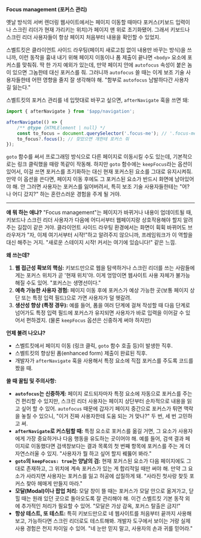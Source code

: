 **Focus management (포커스 관리)**

옛날 방식의 서버 렌더링 웹사이트에서는 페이지 이동할 때마다 포커스(키보드 입력이나 스크린 리더가 현재 가리키는 위치)가 페이지 맨 위로 초기화됐어. 그래서 키보드나 스크린 리더 사용자들이 항상 페이지 처음부터 내용을 확인할 수 있었지.

스벨트킷은 클라이언트 사이드 라우팅(페이지 새로고침 없이 내용만 바꾸는 방식)을 쓰니까, 이런 동작을 흉내 내기 위해 페이지 이동이나 폼 제출이 끝나면 `<body>` 요소에 포커스를 맞춰줘. 딱 한 가지 예외가 있는데, 만약 페이지 안에 `autofocus` 속성이 붙은 놈이 있으면 그놈한테 대신 포커스를 줘. 그러니까 `autofocus` 쓸 때는 이게 보조 기술 사용자들한테 어떤 영향을 줄지 잘 생각해야 해. "함부로 `autofocus` 남발하다간 사용자 길 잃는다."

스벨트킷의 포커스 관리를 네 입맛대로 바꾸고 싶으면, `afterNavigate` 훅을 쓰면 돼:

```javascript
import { afterNavigate } from '$app/navigation';

afterNavigate(() => {
	/** @type {HTMLElement | null} */
	const to_focus = document.querySelector('.focus-me'); // '.focus-me' 클래스 가진 놈 찾아봐
	to_focus?.focus(); // 찾았으면 걔한테 포커스 줘
});
```

`goto` 함수를 써서 프로그래밍 방식으로 다른 페이지로 이동시킬 수도 있는데, 기본적으로는 링크 클릭했을 때랑 똑같이 작동해. 하지만 `goto` 함수에는 `keepFocus`라는 옵션이 있어서, 이걸 쓰면 포커스를 초기화하는 대신 현재 포커스된 요소를 그대로 유지시켜줘. 만약 이 옵션을 쓴다면, 페이지 이동 후에도 그 포커스된 요소가 반드시 화면에 남아있어야 해. 안 그러면 사용자는 포커스를 잃어버려서, 특히 보조 기술 사용자들한테는 "어? 나 어디 갔지?" 하는 혼란스러운 경험을 주게 될 거야.

---

**얘 뭐 하는 애냐?**
"Focus management"는 페이지가 바뀌거나 내용이 업데이트될 때, 키보드나 스크린 리더 사용자가 다음에 어디서부터 웹페이지랑 상호작용해야 할지 알려주는 길잡이 같은 거야. 클라이언트 사이드 라우팅 환경에서는 화면이 휙휙 바뀌어도 브라우저가 "자, 이제 여기서부터 시작!"하고 알려주지 않으니까, 프레임워크가 이 역할을 대신 해주는 거지. "새로운 스테이지 시작! 커서는 여기에 있습니다!" 같은 느낌.

**왜 쓰는데?**
1.  **웹 접근성 확보의 핵심:** 키보드만으로 웹을 탐색하거나 스크린 리더를 쓰는 사람들에게는 포커스 위치가 곧 '현재 위치'야. 이게 엉망이면 웹사이트 사용 자체가 불가능해질 수도 있어. "포커스는 생명선이다."
2.  **예측 가능한 사용자 경험:** 페이지 이동 후에 포커스가 예상 가능한 곳(보통 페이지 상단 또는 특정 입력 필드)으로 가면 사용자가 덜 헷갈려.
3.  **생산성 향상 (특정 경우):** 예를 들어, 폼을 여러 단계에 걸쳐 작성할 때 다음 단계로 넘어가도 특정 입력 필드에 포커스가 유지되면 사용자가 바로 입력을 이어갈 수 있어서 편하겠지. (물론 `keepFocus` 옵션은 신중하게 써야 하지만)

**언제 불려 나오냐?**
*   스벨트킷에서 페이지 이동 (링크 클릭, `goto` 함수 호출 등)이 발생한 직후.
*   스벨트킷의 향상된 폼(enhanced form) 제출이 완료된 직후.
*   개발자가 `afterNavigate` 훅을 사용해서 특정 요소에 직접 포커스를 주도록 코드를 짰을 때.

**쓸 때 꿀팁 및 주의사항:**
*   **`autofocus`는 신중하게:** 페이지 로드되자마자 특정 요소에 자동으로 포커스를 주는 건 편리할 수 있지만, 스크린 리더 사용자는 페이지 상단부터 순차적으로 내용을 읽고 싶어 할 수 있어. `autofocus` 때문에 갑자기 페이지 중간으로 포커스가 튀면 맥락을 놓칠 수 있으니, "이거 진짜 사용자한테 도움 되는 거 맞나?" 두 번, 세 번 고민하고 써.
*   **`afterNavigate`로 커스텀할 때:** 특정 요소로 포커스를 옮길 거면, 그 요소가 사용자에게 가장 중요하거나 다음 행동을 유도하는 곳이어야 해. 예를 들어, 검색 결과 페이지로 이동했다면 검색창보다는 결과 목록의 첫 번째 항목에 포커스를 주는 게 더 자연스러울 수 있지. "사용자가 뭘 하고 싶어 할지 꿰뚫어 봐라."
*   **`goto`의 `keepFocus: true`는 양날의 검:** 현재 포커스된 요소가 다음 페이지에도 그대로 존재하고, 그 위치에 계속 포커스가 있는 게 합리적일 때만 써야 해. 만약 그 요소가 사라지면 사용자는 포커스를 잃고 허공에 삽질하게 돼. "사라진 첫사랑 찾듯 포커스 찾아 헤매게 만들지 마라."
*   **모달(Modal)이나 팝업 처리:** 모달 창이 뜰 때는 포커스가 모달 안으로 옮겨가고, 닫힐 때는 원래 있던 곳으로 돌아오도록 잘 관리해야 해. 이건 스벨트킷 기본 동작 외에 추가적인 처리가 필요할 수 있어. "모달은 가상 감옥, 포커스 탈출은 금지!"
*   **항상 테스트, 또 테스트:** 특히 키보드만으로 네 웹사이트를 처음부터 끝까지 사용해보고, 가능하다면 스크린 리더로도 테스트해봐. 개발자 도구에서 보이는 거랑 실제 사용 경험은 천지 차이일 수 있어. "네 눈만 믿지 말고, 사용자의 손과 귀를 믿어라."